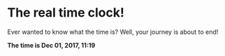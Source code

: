 # The real time clock!

Ever wanted to know what the time is? Well, your journey is about to end!

**The time is Dec 01, 2017, 11:19**